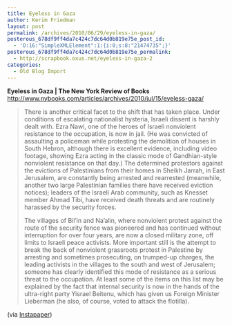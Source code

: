 ```yaml
---
title: Eyeless in Gaza
author: Kerim Friedman
layout: post
permalink: /archives/2010/06/29/eyeless-in-gaza/
posterous_678df9ff4da7c424c7dc64d0b819e75e_post_id:
  - 'O:16:"SimpleXMLElement":1:{i:0;s:8:"21474735";}'
posterous_678df9ff4da7c424c7dc64d0b819e75e_permalink:
  - http://scrapbook.oxus.net/eyeless-in-gaza-2
categories:
  - Old Blog Import
---
```

**Eyeless in Gaza | The New York Review of Books**  
<a href="http://www.nybooks.com/articles/archives/2010/jul/15/eyeless-gaza/?pagination=false" onclick="_gaq.push(['_trackEvent', 'outbound-article', 'http://www.nybooks.com/articles/archives/2010/jul/15/eyeless-gaza/?pagination=false', '']);" ></a><a href="http://www.nybooks.com/articles/archives/2010/jul/15/eyeless-gaza/" onclick="_gaq.push(['_trackEvent', 'outbound-article', 'http://www.nybooks.com/articles/archives/2010/jul/15/eyeless-gaza/', 'http://www.nybooks.com/articles/archives/2010/jul/15/eyeless-gaza/']);" >http://www.nybooks.com/articles/archives/2010/jul/15/eyeless-gaza/</a>

> There is another critical facet to the shift that has taken place. Under conditions of escalating nationalist hysteria, Israeli dissent is harshly dealt with. Ezra Nawi, one of the heroes of Israeli nonviolent resistance to the occupation, is now in jail. (He was convicted of assaulting a policeman while protesting the demolition of houses in South Hebron, although there is excellent evidence, including video footage, showing Ezra acting in the classic mode of Gandhian-style nonviolent resistance on that day.) The determined protestors against the evictions of Palestinians from their homes in Sheikh Jarrah, in East Jerusalem, are constantly being arrested and rearrested (meanwhile, another two large Palestinian families there have received eviction notices); leaders of the Israeli Arab community, such as Knesset member Ahmad Tibi, have received death threats and are routinely harassed by the security forces. 
> 
> The villages of Bil’in and Na’alin, where nonviolent protest against the route of the security fence was pioneered and has continued without interruption for over four years, are now a closed military zone, off limits to Israeli peace activists. More important still is the attempt to break the back of nonviolent grassroots protest in Palestine by arresting and sometimes prosecuting, on trumped-up charges, the leading activists in the villages to the south and west of Jerusalem; someone has clearly identified this mode of resistance as a serious threat to the occupation. At least some of the items on this list may be explained by the fact that internal security is now in the hands of the ultra-right party Yisrael Beitenu, which has given us Foreign Minister Lieberman (he also, of course, voted to attack the flotilla).

(via <a href="http://www.instapaper.com/" onclick="_gaq.push(['_trackEvent', 'outbound-article', 'http://www.instapaper.com/', 'Instapaper']);" >Instapaper</a>)

